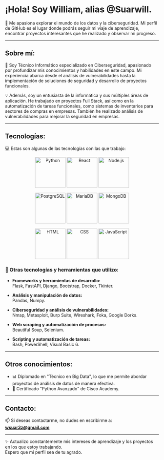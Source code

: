 # ¡Hola! Soy William, alias @Suarwill.

👀 Me apasiona explorar el mundo de los datos y la ciberseguridad. Mi perfil de GitHub es el lugar donde podrás seguir mi viaje de aprendizaje, encontrar proyectos interesantes que he realizado y observar mi progreso.

---

## Sobre mí:
🌱 Soy Técnico Informático especializado en Ciberseguridad, apasionado por profundizar mis conocimientos y habilidades en este campo. Mi experiencia abarca desde el análisis de vulnerabilidades hasta la implementación de soluciones de seguridad y desarrollo de proyectos funcionales.  

💡 Además, soy un entusiasta de la informática y sus múltiples áreas de aplicación. He trabajado en proyectos Full Stack, así como en la automatización de tareas funcionales, como sistemas de inventarios para sectores de compras en empresas. También he realizado análisis de vulnerabilidades para mejorar la seguridad en empresas.

---

## Tecnologías:
💻 Estas son algunas de las tecnologías con las que trabajo:  

<p align="center">
  <img src="https://cdn-icons-png.flaticon.com/128/919/919852.png" alt="Python" width="100" height="100">
  <img src="https://cdn-icons-png.flaticon.com/128/1183/1183672.png" alt="React" width="100" height="100">
  <img src="https://cdn-icons-png.flaticon.com/128/919/919825.png" alt="Node.js" width="100" height="100">
</p>
<p align="center">
  <img src="https://cdn-icons-png.flaticon.com/128/5968/5968342.png" alt="PostgreSQL" width="100" height="100">
  <img src="https://mariadb.com/wp-content/uploads/2019/11/mariadb-logo-vert_blue-transparent-300x245.png" alt="MariaDB" width="100" height="100">
  <img src="https://www.muylinux.com/wp-content/uploads/2019/01/mongodb.png" alt="MongoDB" width="100" height="100">
</p>
<p align="center">
  <img src="https://cdn-icons-png.flaticon.com/128/5968/5968267.png" alt="HTML" width="100" height="100">
  <img src="https://cdn-icons-png.flaticon.com/128/919/919826.png" alt="CSS" width="100" height="100">
  <img src="https://cdn-icons-png.flaticon.com/128/5968/5968292.png" alt="JavaScript" width="100" height="100">
</p>


### 🔧 Otras tecnologías y herramientas que utilizo:

- **Frameworks y herramientas de desarrollo:**  
  Flask, FastAPI, Django, Bootstrap, Docker, Tkinter.  

- **Análisis y manipulación de datos:**  
  Pandas, Numpy.  

- **Ciberseguridad y análisis de vulnerabilidades:**  
  Nmap, Metasploit, Burp Suite, Wireshark, Foka, Google Dorks.  

- **Web scraping y automatización de procesos:**  
  Beautiful Soup, Selenium.  

- **Scripting y automatización de tareas:**  
  Bash, PowerShell, Visual Basic 6.

---

## Otros conocimientos:
- 📊 Diplomado en "Técnico en Big Data", lo que me permite abordar proyectos de análisis de datos de manera efectiva.
- 🏅 Certificado "Python Avanzado" de Cisco Academy.

---

## Contacto:
📫 Si deseas contactarme, no dudes en escribirme a:  
**wsuar3z@gmail.com**

---

✨ Actualizo constantemente mis intereses de aprendizaje y los proyectos en los que estoy trabajando.  
Espero que mi perfil sea de tu agrado.

<!---
Este es un repositorio especial, el cual contiene mi perfil principal.
--->
